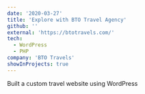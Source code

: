 ```yaml
---
date: '2020-03-27'
title: 'Explore with BTO Travel Agency'
github: ''
external: 'https://btotravels.com/'
tech:
  - WordPress
  - PHP
company: 'BTO Travels'
showInProjects: true
---
```


Built a custom travel website using WordPress
